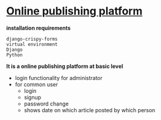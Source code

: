# [Online publishing platform](https://jiitblogs.herokuapp.com/)


**installation requirements**
```
django-crispy-forms
virtual environment
Django
Python
```

**It is a online publishing platform at basic level**
  * login functionality for administrator
  * for common user
      * login
      * signup
      * password change
      * shows date on which article posted by which person
